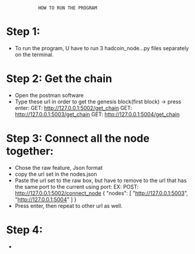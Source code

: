                 HOW TO RUN THE PROGRAM

# Step 1:
- To run the program, U have to run 3 hadcoin_node...py files separately on the terminal. 

# Step 2: Get the chain
- Open the postman software 
- Type these url in order to get the genesis block(first block) -> press enter:
    GET:    http://127.0.0.1:5002/get_chain 
    GET:    http://127.0.0.1:5003/get_chain
    GET:    http://127.0.0.1:5004/get_chain

# Step 3: Connect all the node together:
- Chose the raw feature, Json format 
- copy the url set in the nodes.json 
- Paste the url set to the raw box, but have to remove to the url that has the same port to the current using port:
    EX: 
    POST:   http://127.0.0.1:5002/connect_node
    {
        "nodes": [
            "http://127.0.0.1:5003",
            "http://127.0.0.1:5004"
        ]
    }
- Press enter, then repeat to other url as well. 

# Step 4: 
- 